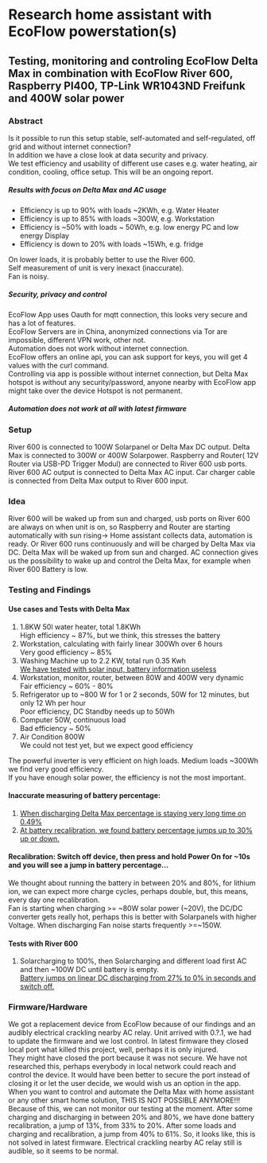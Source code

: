 # Research home assistant with EcoFlow powerstation(s)
## Testing, monitoring and controling EcoFlow Delta Max in combination with EcoFlow River 600, Raspberry PI400, TP-Link WR1043ND Freifunk and 400W solar power
### Abstract
Is it possible to run this setup stable, self-automated and self-regulated, off grid and without internet connection? <br>
In addition we have a close look at data security and privacy. <br>
We test efficiency and usability of different use cases e.g. water heating, air condition, cooling, office setup. 
This will be an ongoing report.<br>
##### Results with focus on Delta Max and AC usage
- Efficiency is up to 90% with loads ~2KWh, e.g. Water Heater
- Efficiency is up to 85% with loads ~300W, e.g. Workstation
- Efficiency is ~50% with loads ~ 50Wh, e.g. low energy PC and low energy Display
- Efficiency is down to 20% with loads ~15Wh, e.g. fridge <br>

On lower loads, it is probably better to use the River 600. <br>
Self measurement of unit is very inexact (inaccurate). <br>
Fan is noisy. <br>
##### Security, privacy and control
EcoFlow App uses Oauth for mqtt connection, this looks very secure and has a lot of features. <br>
EcoFlow Servers are in China, anonymized connections via Tor are impossible, different VPN work, other not. <br>
Automation does not work without internet connection. <br>
EcoFlow offers an online api, you can ask support for keys, you will get 4 values with the curl command. <br>
Controlling via app is possible without internet connection, but Delta Max hotspot is without any security/password, anyone nearby with EcoFlow app might take over the device Hotspot is not permanent. <br>
##### Automation does not work at all with latest firmware <br>

### Setup
River 600 is connected to 100W Solarpanel or Delta Max DC output.
Delta Max is connected to 300W or 400W Solarpower.
Raspberry and Router( 12V Router via USB-PD Trigger Modul) are connected to River 600 usb ports.
River 600 AC output is connected to Delta Max AC input.
Car charger cable is connected from Delta Max output to River 600 input.

### Idea
River 600 will be waked up from sun and charged, usb ports on River 600 are always on when unit is on, so Raspberry and Router are starting automatically with sun rising-> Home assistant collects data, automation is ready.
Or River 600 runs continuously and will be charged by Delta Max via DC.
Delta Max  will be waked up from sun and charged.
AC connection gives us the possibility to wake up and control the Delta Max, for example when River 600 Battery is low.

### Testing and Findings
#### Use cases and Tests with Delta Max
1) 1.8KW 50l water heater, total 1.8KWh<br>
High efficiency ~ 87%, but we think, this stresses the battery
2) Workstation, calculating with fairly linear 300Wh over 6 hours<br>
Very good efficiency ~ 85%
3) Washing Machine up to 2.2 KW, total run 0.35 Kwh<br>
<a href="https://github.com/fogfon/Delta-Max-Tests-and-Graphs/blob/main/README.md#percentage-jumps-with-and-without-recalibration">We have tested with solar input, battery information useless</a><br>
4) Workstation, monitor, router, between 80W and 400W very dynamic<br>
Fair efficiency ~ 60% - 80%
5) Refrigerator up to ~800 W for 1 or 2 seconds, 50W for 12 minutes, but only 12 Wh per hour<br>
Poor efficiency, DC Standby needs up to 50Wh
6) Computer 50W, continuous load<br>
Bad efficiency ~ 50%
7) Air Condition 800W<br>
We could not test yet, but we expect good efficiency

The powerful inverter is very efficient on high loads. Medium loads ~300Wh we find very good efficiency.<br>
If you have enough solar power, the efficiency is not the most important.<br>
#### Inaccurate measuring of battery percentage:<br>
1) <a href="https://github.com/fogfon/Delta-Max-Tests-and-Graphs/blob/main/README.md#nearly-linear-ac-discharging-without-input-with-a-load-of-300w-until-battery-is-empty-after-that-linear-charging-like-expected" title="0.49%">When discharging Delta Max percentage is staying very long time on 0.49%</a><br>
2) <a href="https://github.com/fogfon/Delta-Max-Tests-and-Graphs/blob/main/README.md#linear-charging-and-discharging-then-solar-charging-and-at-the-end-battery-recalibration" title="Battery Jumps">At battery recalibration, we found battery percentage jumps up to 30% up or down.</a><br>
#### Recalibration: Switch off device, then press and hold Power On for ~10s and you will see a jump in battery percentage... 
We thought about running the battery in between 20% and 80%, for lithium ion, we can expect more charge cycles, perhaps double, but, this means, every day one recalibration.<br>
Fan is starting when charging >= ~80W solar power (~20V), the DC/DC converter gets really hot, perhaps this is better with Solarpanels with higher Voltage.
When discharging Fan noise starts frequently >=~150W.<br>

#### Tests with River 600
1) Solarcharging to 100%, then Solarcharging and different load first AC and then ~100W DC until battery is empty.<br>
<a href="https://github.com/fogfon/River-600-Tests-and-Graphs#solarcharging-to-100-then-solarcharging-and-different-load-first-ac-and-then-100w-dc-until-battery-is-empty" title="River-600-Tests-and-Graphs">Battery jumps on linear DC discharging from 27% to 0% in seconds and switch off.</a>


### Firmware/Hardware
We got a replacement device from EcoFlow because of our findings and an audibly electrical crackling nearby AC relay. Unit arrived with 0.?.1, we had to update the firmware and we lost control. In latest firmware they closed local port what killed this project, well, perhaps it is only injured. <br>
They might have closed the port because it was not secure. We have not researched this, perhaps everybody in local network could reach and control the device.
It would have been better to secure the port instead of closing it or let the user decide, we would wish us an option in the app. <br>
When you want to control and automate the Delta Max with home assistant or any other smart home solution, THIS IS NOT POSSIBLE ANYMORE!!!<br> 
Because of this, we can not monitor our testing at the moment. After some charging and discharging in between 20% and 80%, we have done battery recalibration, a jump of 13%, from 33% to 20%. After some loads and charging and recalibration, a jump from 40% to 61%. So, it looks like, this is not solved in latest firmware. Electrical crackling nearby AC relay still is audible, so it seems to be normal. <br>
